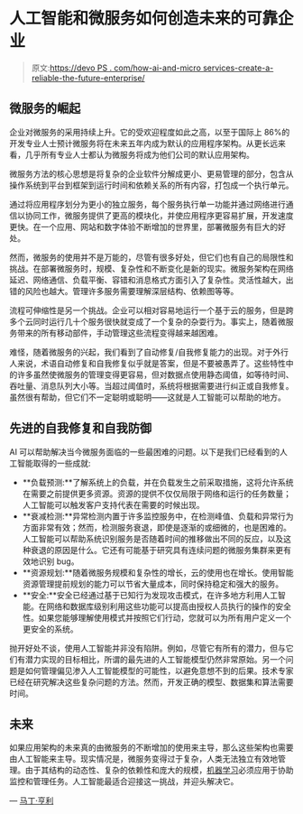 # 人工智能和微服务如何创造未来的可靠企业

> 原文:[https://devo PS . com/how-ai-and-micro services-create-a-reliable-the-future-enterprise/](https://devops.com/how-ai-and-microservices-create-a-reliable-enterprise-of-the-future/)

## 微服务的崛起

企业对微服务的采用持续上升。它的受欢迎程度如此之高，以至于国际上 86%的开发专业人士预计微服务将在未来五年内成为默认的应用程序架构。从更长远来看，几乎所有专业人士都认为微服务将成为他们公司的默认应用架构。

微服务方法的核心思想是将复杂的企业软件分解成更小、更易管理的部分，包含从操作系统到平台到框架到运行时间和依赖关系的所有内容，打包成一个执行单元。

通过将应用程序划分为更小的独立服务，每个服务执行单一功能并通过网络进行通信以协同工作，微服务提供了更高的模块化，并使应用程序更容易扩展，开发速度更快。在一个应用、网站和数字体验不断增加的世界里，部署微服务有巨大的好处。

然而，微服务的使用并不是万能的，尽管有很多好处，但它们也有自己的局限性和挑战。在部署微服务时，规模、复杂性和不断变化是新的现实。微服务架构在网络延迟、网络通信、负载平衡、容错和消息格式方面引入了复杂性。灵活性越大，出错的风险也越大。管理许多服务需要理解深层结构、依赖图等等。

流程可伸缩性是另一个挑战。企业可以相对容易地运行一个基于云的服务，但是跨多个云同时运行几十个服务很快就变成了一个复杂的杂耍行为。事实上，随着微服务带来的所有移动部件，手动管理这些流程变得越来越困难。

难怪，随着微服务的兴起，我们看到了自动修复/自我修复能力的出现。对于外行人来说，术语自动修复和自我修复似乎就是答案，但是不要被愚弄了。这些特性中的许多虽然使微服务的管理变得更容易，但对数据点使用静态阈值，如等待时间、吞吐量、消息队列大小等。当超过阈值时，系统将根据需要进行纠正或自我修复。虽然很有帮助，但它们不一定聪明或聪明——这就是人工智能可以帮助的地方。

## 先进的自我修复和自我防御

AI 可以帮助解决当今微服务面临的一些最困难的问题。以下是我们已经看到的人工智能取得的一些成就:

*   **负载预测:**了解系统上的负载，并在负载发生之前采取措施，这将允许系统在需要之前提供更多资源。资源的提供不仅仅局限于网络和运行的任务数量；人工智能可以触发客户支持代表在需要的时候出现。
*   **衰减检测:**异常检测内置于许多监控服务中，在检测峰值、负载和异常行为方面非常有效；然而，检测服务衰退，即使是逐渐的或细微的，也是困难的。人工智能可以帮助系统识别服务是否随着时间的推移做出不同的反应，以及这种衰退的原因是什么。它还有可能基于研究具有连续问题的微服务集群来更有效地识别 bug。
*   **资源规划:**随着微服务规模和复杂性的增长，云的使用也在增长。使用智能资源管理提前规划的能力可以节省大量成本，同时保持稳定和强大的服务。
*   **安全:**安全已经通过基于已知行为发现攻击模式，在许多地方利用人工智能。在网络和数据库级别利用这些功能可以提高由授权人员执行的操作的安全性。如果您能够理解使用模式并按照它们行动，您就可以为所有用户定义一个更安全的系统。

抛开好处不谈，使用人工智能并非没有陷阱。例如，尽管它有所有的潜力，但与它们有潜力实现的目标相比，所谓的最先进的人工智能模型仍然非常原始。另一个问题是如何管理偏见渗入人工智能模型的可能性，以避免意想不到的后果。技术专家已经在研究解决这些复杂问题的方法。然而，开发正确的模型、数据集和算法需要时间。

## 未来

如果应用架构的未来真的由微服务的不断增加的使用来主导，那么这些架构也需要由人工智能来主导。现实情况是，微服务变得过于复杂，人类无法独立有效地管理。由于其结构的动态性、复杂的依赖性和庞大的规模，[机器学习](https://devops.com/are-self-service-machine-learning-models-the-future-of-ai-integration/)必须应用于协助监控和管理任务。人工智能最适合迎接这一挑战，并迎头解决它。

— [马丁·亨利](https://devops.com/author/martin-henley/)